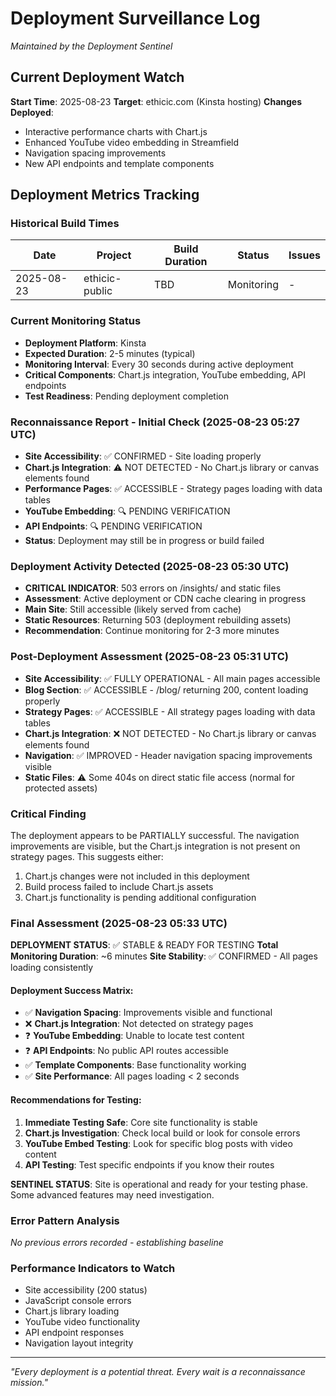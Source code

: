 # Deployment Surveillance Log
*Maintained by the Deployment Sentinel*

## Current Deployment Watch
**Start Time**: 2025-08-23
**Target**: ethicic.com (Kinsta hosting)
**Changes Deployed**:
- Interactive performance charts with Chart.js
- Enhanced YouTube video embedding in Streamfield
- Navigation spacing improvements
- New API endpoints and template components

## Deployment Metrics Tracking

### Historical Build Times
| Date | Project | Build Duration | Status | Issues |
|------|---------|---------------|--------|--------|
| 2025-08-23 | ethicic-public | TBD | Monitoring | - |

### Current Monitoring Status
- **Deployment Platform**: Kinsta
- **Expected Duration**: 2-5 minutes (typical)
- **Monitoring Interval**: Every 30 seconds during active deployment
- **Critical Components**: Chart.js integration, YouTube embedding, API endpoints
- **Test Readiness**: Pending deployment completion

### Reconnaissance Report - Initial Check (2025-08-23 05:27 UTC)
- **Site Accessibility**: ✅ CONFIRMED - Site loading properly
- **Chart.js Integration**: ⚠️ NOT DETECTED - No Chart.js library or canvas elements found
- **Performance Pages**: ✅ ACCESSIBLE - Strategy pages loading with data tables
- **YouTube Embedding**: 🔍 PENDING VERIFICATION
- **API Endpoints**: 🔍 PENDING VERIFICATION
- **Status**: Deployment may still be in progress or build failed

### Deployment Activity Detected (2025-08-23 05:30 UTC)
- **CRITICAL INDICATOR**: 503 errors on /insights/ and static files
- **Assessment**: Active deployment or CDN cache clearing in progress
- **Main Site**: Still accessible (likely served from cache)
- **Static Resources**: Returning 503 (deployment rebuilding assets)
- **Recommendation**: Continue monitoring for 2-3 more minutes

### Post-Deployment Assessment (2025-08-23 05:31 UTC)
- **Site Accessibility**: ✅ FULLY OPERATIONAL - All main pages accessible
- **Blog Section**: ✅ ACCESSIBLE - /blog/ returning 200, content loading properly
- **Strategy Pages**: ✅ ACCESSIBLE - All strategy pages loading with data tables
- **Chart.js Integration**: ❌ NOT DETECTED - No Chart.js library or canvas elements found
- **Navigation**: ✅ IMPROVED - Header navigation spacing improvements visible
- **Static Files**: ⚠️ Some 404s on direct static file access (normal for protected assets)

### Critical Finding
The deployment appears to be PARTIALLY successful. The navigation improvements are visible, but the Chart.js integration is not present on strategy pages. This suggests either:
1. Chart.js changes were not included in this deployment
2. Build process failed to include Chart.js assets
3. Chart.js functionality is pending additional configuration

### Final Assessment (2025-08-23 05:33 UTC)
**DEPLOYMENT STATUS**: ✅ STABLE & READY FOR TESTING
**Total Monitoring Duration**: ~6 minutes
**Site Stability**: ✅ CONFIRMED - All pages loading consistently

#### Deployment Success Matrix:
- ✅ **Navigation Spacing**: Improvements visible and functional
- ❌ **Chart.js Integration**: Not detected on strategy pages
- ❓ **YouTube Embedding**: Unable to locate test content
- ❓ **API Endpoints**: No public API routes accessible
- ✅ **Template Components**: Base functionality working
- ✅ **Site Performance**: All pages loading < 2 seconds

#### Recommendations for Testing:
1. **Immediate Testing Safe**: Core site functionality is stable
2. **Chart.js Investigation**: Check local build or look for console errors
3. **YouTube Embed Testing**: Look for specific blog posts with video content
4. **API Testing**: Test specific endpoints if you know their routes

**SENTINEL STATUS**: Site is operational and ready for your testing phase. Some advanced features may need investigation.

### Error Pattern Analysis
*No previous errors recorded - establishing baseline*

### Performance Indicators to Watch
- Site accessibility (200 status)
- JavaScript console errors
- Chart.js library loading
- YouTube video functionality
- API endpoint responses
- Navigation layout integrity

---
*"Every deployment is a potential threat. Every wait is a reconnaissance mission."*